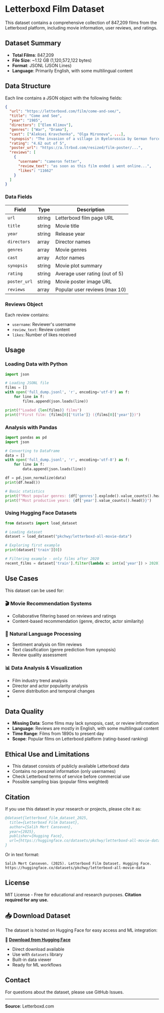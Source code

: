 
# Letterboxd Film Dataset

This dataset contains a comprehensive collection of 847,209 films from the Letterboxd platform, including movie information, user reviews, and ratings.

## Dataset Summary

- **Total Films**: 847,209
- **File Size**: ~1.12 GB (1,120,572,122 bytes)
- **Format**: JSONL (JSON Lines)
- **Language**: Primarily English, with some multilingual content

## Data Structure

Each line contains a JSON object with the following fields:

```json
{
  "url": "https://letterboxd.com/film/come-and-see/",
  "title": "Come and See",
  "year": "1985",
  "directors": ["Elem Klimov"],
  "genres": ["War", "Drama"],
  "cast": ["Aleksei Kravchenko", "Olga Mironova", ...],
  "synopsis": "The invasion of a village in Byelorussia by German forces...",
  "rating": "4.62 out of 5",
  "poster_url": "https://a.ltrbxd.com/resized/film-poster/...",
  "reviews": [
    {
      "username": "cameron fetter",
      "review_text": "as soon as this film ended i went online...",
      "likes": "11662"
    }
  ]
}
```

### Data Fields

| Field | Type | Description |
|-------|------|-------------|
| `url` | string | Letterboxd film page URL |
| `title` | string | Movie title |
| `year` | string | Release year |
| `directors` | array | Director names |
| `genres` | array | Movie genres |
| `cast` | array | Actor names |
| `synopsis` | string | Movie plot summary |
| `rating` | string | Average user rating (out of 5) |
| `poster_url` | string | Movie poster image URL |
| `reviews` | array | Popular user reviews (max 10) |

### Reviews Object

Each review contains:
- `username`: Reviewer's username
- `review_text`: Review content
- `likes`: Number of likes received

## Usage

### Loading Data with Python

```python
import json

# Loading JSONL file
films = []
with open('full_dump.jsonl', 'r', encoding='utf-8') as f:
    for line in f:
        films.append(json.loads(line))

print(f"Loaded {len(films)} films")
print(f"First film: {films[0]['title']} ({films[0]['year']})")
```

### Analysis with Pandas

```python
import pandas as pd
import json

# Converting to DataFrame
data = []
with open('full_dump.jsonl', 'r', encoding='utf-8') as f:
    for line in f:
        data.append(json.loads(line))

df = pd.json_normalize(data)
print(df.head())

# Basic statistics
print(f"Most popular genres: {df['genres'].explode().value_counts().head()}")
print(f"Most productive years: {df['year'].value_counts().head()}")
```

### Using Hugging Face Datasets

```python
from datasets import load_dataset

# Loading dataset
dataset = load_dataset("pkchwy/letterboxd-all-movie-data")

# Exploring first example
print(dataset['train'][0])

# Filtering example - only films after 2020
recent_films = dataset['train'].filter(lambda x: int(x['year']) > 2020)
```

## Use Cases

This dataset can be used for:

### 🎬 Movie Recommendation Systems
- Collaborative filtering based on reviews and ratings
- Content-based recommendation (genre, director, actor similarity)

### 📝 Natural Language Processing
- Sentiment analysis on film reviews
- Text classification (genre prediction from synopsis)
- Review quality assessment

### 📊 Data Analysis & Visualization
- Film industry trend analysis
- Director and actor popularity analysis
- Genre distribution and temporal changes
- 
## Data Quality

- **Missing Data**: Some films may lack synopsis, cast, or review information
- **Language**: Reviews are mostly in English, with some multilingual content
- **Time Range**: Films from 1890s to present day
- **Scope**: Popular films on Letterboxd platform (rating-based ranking)

## Ethical Use and Limitations

- This dataset consists of publicly available Letterboxd data
- Contains no personal information (only usernames)
- Check Letterboxd terms of service before commercial use
- Possible sampling bias (popular films weighted)

## Citation

If you use this dataset in your research or projects, please cite it as:

```bibtex
@dataset{letterboxd_film_dataset_2025,
  title={Letterboxd Film Dataset},
  author={Salih Mert Canseven},
  year={2025},
  publisher={Hugging Face},
  url={https://huggingface.co/datasets/pkchwy/letterboxd-all-movie-data}
}
```

Or in text format:
```
Salih Mert Canseven. (2025). Letterboxd Film Dataset. Hugging Face. https://huggingface.co/datasets/pkchwy/letterboxd-all-movie-data
```

## License

MIT License - Free for educational and research purposes. **Citation required for any use.**

## 📥 Download Dataset

The dataset is hosted on Hugging Face for easy access and ML integration:

**🔗 [Download from Hugging Face](https://huggingface.co/datasets/pkchwy/letterboxd-all-movie-data)**

- Direct download available
- Use with `datasets` library
- Built-in data viewer
- Ready for ML workflows

## Contact

For questions about the dataset, please use GitHub Issues.

---

**Source**: Letterboxd.com 
